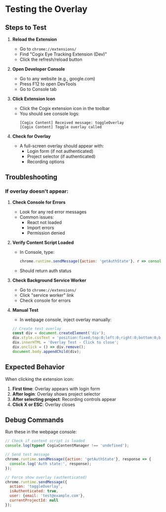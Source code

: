 # Testing the Overlay

## Steps to Test

1. **Reload the Extension**
   - Go to `chrome://extensions/`
   - Find "Cogix Eye Tracking Extension (Dev)"
   - Click the refresh/reload button

2. **Open Developer Console**
   - Go to any website (e.g., google.com)
   - Press F12 to open DevTools
   - Go to Console tab

3. **Click Extension Icon**
   - Click the Cogix extension icon in the toolbar
   - You should see console logs:
     ```
     [Cogix Content] Received message: toggleOverlay
     [Cogix Content] Toggle overlay called
     ```

4. **Check for Overlay**
   - A full-screen overlay should appear with:
     - Login form (if not authenticated)
     - Project selector (if authenticated)
     - Recording options

## Troubleshooting

### If overlay doesn't appear:

1. **Check Console for Errors**
   - Look for any red error messages
   - Common issues:
     - React not loaded
     - Import errors
     - Permission denied

2. **Verify Content Script Loaded**
   - In Console, type:
     ```javascript
     chrome.runtime.sendMessage({action: 'getAuthState'}, r => console.log(r))
     ```
   - Should return auth status

3. **Check Background Service Worker**
   - Go to `chrome://extensions/`
   - Click "service worker" link
   - Check console for errors

4. **Manual Test**
   - In webpage console, inject overlay manually:
   ```javascript
   // Create test overlay
   const div = document.createElement('div');
   div.style.cssText = 'position:fixed;top:0;left:0;right:0;bottom:0;background:rgba(0,0,0,0.8);z-index:999999;color:white;display:flex;align-items:center;justify-content:center;font-size:24px;';
   div.innerHTML = 'Overlay Test - Click to close';
   div.onclick = () => div.remove();
   document.body.appendChild(div);
   ```

## Expected Behavior

When clicking the extension icon:

1. **First time**: Overlay appears with login form
2. **After login**: Overlay shows project selector
3. **After selecting project**: Recording controls appear
4. **Click X or ESC**: Overlay closes

## Debug Commands

Run these in the webpage console:

```javascript
// Check if content script is loaded
console.log(typeof CogixContentManager !== 'undefined');

// Send test message
chrome.runtime.sendMessage({action: 'getAuthState'}, response => {
  console.log('Auth state:', response);
});

// Force show overlay (authenticated)
chrome.runtime.sendMessage({
  action: 'toggleOverlay',
  isAuthenticated: true,
  user: {email: 'test@example.com'},
  currentProjectId: null
});
```